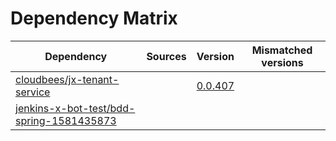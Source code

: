 # Dependency Matrix

Dependency | Sources | Version | Mismatched versions
---------- | ------- | ------- | -------------------
[cloudbees/jx-tenant-service](https://github.com/cloudbees/jx-tenant-service) |  | [0.0.407](https://github.com/cloudbees/jx-tenant-service/releases/tag/v0.0.407) | 
[jenkins-x-bot-test/bdd-spring-1581435873](https://github.com/jenkins-x-bot-test/bdd-spring-1581435873.git) |  | []() | 
